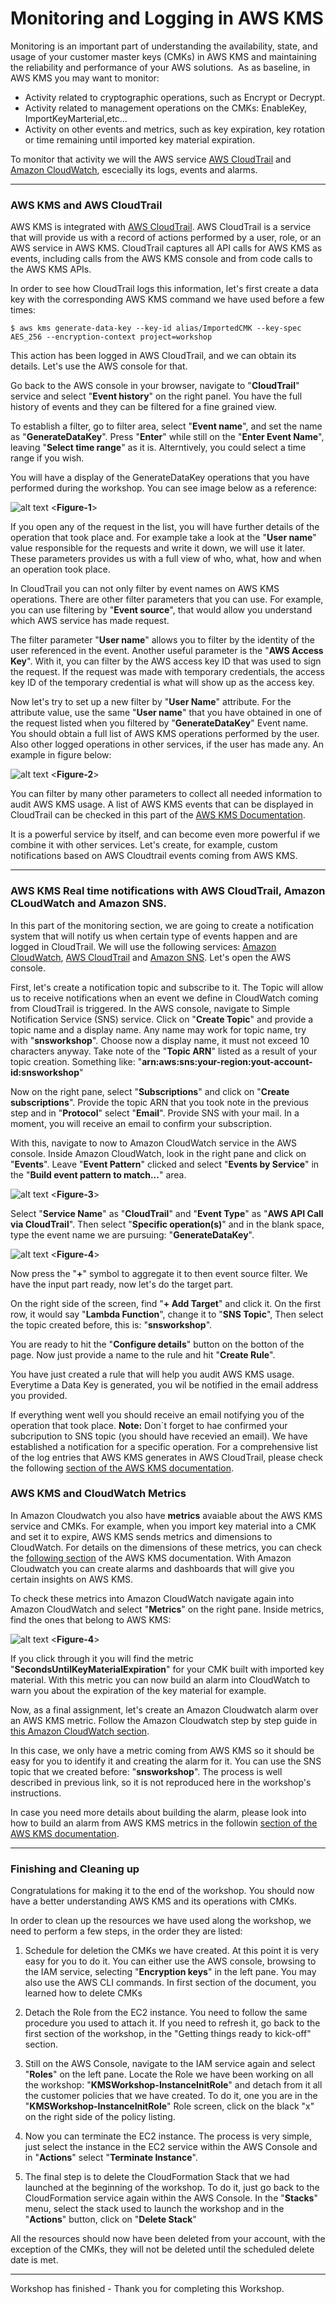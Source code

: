 # Monitoring and Logging in AWS KMS

Monitoring is an important part of understanding the availability, state, and usage of your customer master keys (CMKs) in AWS KMS and maintaining the reliability and performance of your AWS solutions. 
As as baseline, in AWS KMS you may want to monitor:

* Activity related to cryptographic operations, such as Encrypt or Decrypt.
* Activity related to management operations on the CMKs: EnableKey, ImportKeyMarterial,etc…
* Activity on other events and metrics, such as key expiration, key rotation or time remaining until imported key material expiration.

To monitor that activity we will the AWS service [AWS CloudTrail](https://aws.amazon.com/cloudtrail/) and [Amazon CloudWatch](https://aws.amazon.com/cloudwatch/), escecially its logs, events and alarms.

---
### AWS KMS and AWS CloudTrail

AWS KMS is integrated with [AWS CloudTrail](https://aws.amazon.com/cloudtrail/). AWS CloudTrail is a service that will provide us with a record of actions performed by a user, role, or an AWS service in AWS KMS.
CloudTrail captures all API calls for AWS KMS as events, including calls from the AWS KMS console and from code calls to the AWS KMS APIs.

In order to see how CloudTrail logs this information, let's first create a data key with the corresponding AWS KMS command we have used before a few times:

```
$ aws kms generate-data-key --key-id alias/ImportedCMK --key-spec AES_256 --encryption-context project=workshop
```


This action has been logged in AWS CloudTrail, and we can obtain its details. Let's use the AWS console for that.

Go back to the AWS console in your browser, navigate to "**CloudTrail**" service and select "**Event history**" on the right panel. You have the full history of events and they can be filtered for a fine grained view.

To establish a filter, go to filter area, select "**Event name**", and set the name as "**GenerateDataKey**". Press "**Enter**" while still on the "**Enter Event Name**", leaving "**Select time range**" as it is. Alterntively, you could select a time range if you wish.

You will have a display of the GenerateDataKey operations that you have performed during the workshop. You can see image below as a reference:

![alt text](/res/S4F1.png)
<**Figure-1**>

If you open any of the request in the list,  you will have further details of the operation that took place and. For example take a look at the "**User name**" value responsible for the requests and write it down, we will use it later. These parameters provides us with a full view of who, what, how and when an operation took place.

In CloudTrail you can not only filter by event names on AWS KMS operations. There are other filter parameters that you can use. For example, you can use filtering by "**Event source**", that would allow you understand which AWS service has made request.

The filter parameter "**User name**" allows you to filter by the identity of the user referenced in the event.
Another useful parameter is the "**AWS Access Key**". With it, you can filter by the AWS access key ID that was used to sign the request. If the request was made with temporary credentials, the access key ID of the temporary credential is what will show up as the access key.

Now let's try to set up a new filter by "**User Name**" attribute. For the attribute value, use the same "**User name**" that you have obtained in one of the request listed when you filtered by "**GenerateDataKey**" Event name. 
You should obtain a full list of AWS KMS operations performed by the user. Also other logged operations in other services, if the user has made any. An example in figure below:


![alt text](/res/S4F15.png)
<**Figure-2**>


You can filter by many other parameters to collect all needed information to audit AWS KMS usage. A list of AWS KMS events that can be displayed in CloudTrail can be checked in this part of the [AWS KMS Documentation](https://docs.aws.amazon.com/kms/latest/developerguide/logging-using-cloudtrail.html).

It is a powerful service by itself, and can become even more powerful if we combine it with other services.
Let's create, for example, custom notifications based on AWS Cloudtrail events coming from AWS KMS.

---

### AWS KMS Real time notifications with AWS CloudTrail, Amazon CLoudWatch and Amazon SNS.

In this part of the monitoring section, we are going to create a notification system that will notify us when certain type of events happen and are logged in CloudTrail. We will use the following services: [Amazon CloudWatch](https://aws.amazon.com/cloudwatch/), [AWS CloudTrail](https://aws.amazon.com/cloudtrail/) and [Amazon SNS](https://aws.amazon.com/sns/). Let's open the AWS console. 


First, let's create a notification topic and subscribe to it. The Topic will allow us to receive notifications when an event we define in CloudWatch coming from CloudTrail is triggered.
In the AWS console, navigate to Simple Notification Service (SNS) service. Click on "**Create Topic**" and provide a topic name and a display name. Any name may work for topic name, try with "**snsworkshop**". Choose now a  display name, it must not exceed 10 characters anyway. 
Take note of the "**Topic ARN**" listed as a result of your topic creation. Something like: "**arn:aws:sns:your-region:yout-account-id:snsworkshop**"

Now on the right pane, select "**Subscriptions**" and click on "**Create subscriptions**".
Provide the topic ARN that you took note in the previous step and in "**Protocol**" select "**Email**". Provide SNS with your mail.
In a moment, you will receive an email to confirm your subscription.  

With this, navigate to now to Amazon CloudWatch service in the AWS console.
Inside Amazon CloudWatch, look in the right pane and click on "**Events**".
Leave "**Event Pattern**" clicked and select "**Events by Service**" in the "**Build event pattern to match...**" area.

![alt text](/res/S4F2.png)
<**Figure-3**>


Select "**Service Name**" as "**CloudTrail**" and "**Event Type**"  as "**AWS API Call via CloudTrail**".
Then select "**Specific operation(s)**" and in the blank space, type the event name we are pursuing: "**GenerateDataKey**".

![alt text](/res/S4F3.png)
<**Figure-4**>


Now press the "**+**" symbol to aggregate it to then event source filter. We have the input part ready, now let's do the target part. 


On the right side of the screen, find "**+ Add Target**" and click it.
On the first row, it would say "**Lambda Function**", change it to "**SNS Topic**", Then select the topic created before, this is: "**snsworkshop**". 

You are ready to hit the "**Configure details**" button on the botton of the page.
Now just provide a name to the rule and hit "**Create Rule**".

You have just created a rule that will help you audit AWS KMS usage. Everytime a Data Key is generated, you wil be notified in the email address you provided. 

If everything went well you should  receive an email notifying you of the operation that took place. 
**Note:** Don´t forget to hae confirmed your subcripution to SNS topic (you should have recevied an email).
We have established a notification for a specific operation. For a comprehensive list of the log entries that AWS KMS generates in AWS CloudTrail, please check the following [section of the AWS KMS documentation](https://docs.aws.amazon.com/kms/latest/developerguide/logging-using-cloudtrail.html).


### AWS KMS and CloudWatch Metrics

In Amazon Cloudwatch you also have **metrics** avaiable about the AWS KMS service and CMKs. For example,  when you import key material into a CMK and set it to expire, AWS KMS sends metrics and dimensions to CloudWatch.
For details on the dimensions of these metrics, you can check the [following section](https://docs.aws.amazon.com/kms/latest/developerguide/monitoring-cloudwatch.html) of the AWS KMS documentation.
With Amazon Cloudwatch you can create alarms and dashboards that will give you certain insights on AWS KMS. 

To check these metrics into Amazon CloudWatch navigate again into Amazon CloudWatch and select "**Metrics**" on the right pane.
Inside metrics, find the ones that belong to AWS KMS:

![alt text](/res/S4F4.png)
<**Figure-4**>

If you click through it you will find the metric "**SecondsUntilKeyMaterialExpiration**" for your CMK built with imported  key material. 
With this metric you can now build an alarm into CloudWatch to warn you about the expiration of the key material for example. 

Now, as a final assignment, let's create an Amazon Cloudwatch alarm over an AWS KMS metric. Follow the Amazon Cloudwatch step by step guide in [this Amazon CloudWatch section](https://docs.aws.amazon.com/AmazonCloudWatch/latest/monitoring/ConsoleAlarms.html). 

In this case, we only have a metric coming from AWS KMS so it should be easy for you to identify it and creating the alarm for it. 
You can use the SNS topic that we created before: "**snsworkshop**". 
The process is well described in previous link, so it is not reproduced here in the workshop's instructions. 

In case you need more details about building the alarm, please look into how to build an alarm from AWS KMS metrics in the followin [section of the AWS KMS documentation](https://docs.aws.amazon.com/kms/latest/developerguide/monitoring-cloudwatch.html#key-material-expiration-alarm). 


---
### Finishing and Cleaning up 


Congratulations for making it to the end of the workshop. You should now have a better understanding AWS KMS and its operations with CMKs. 

In order to clean up the resources we have used along the workshop, we need to perform a few steps, in the order they are listed:

1. Schedule for deletion the CMKs we have created. At this point it is very easy for you to do it. You can either use the AWS console, browsing to the IAM service, selecting "**Encryption keys**" in the left pane.
You may also use the AWS CLI commands. In first section of the document, you learned how to delete CMKs
	
2. Detach the Role from the EC2 instance. You need to follow the same procedure you used to attach it. If you need to refresh it, go back to the first section of the workshop, in the "Getting things ready to kick-off" section.

3. Still on the AWS Console, navigate to the IAM service again and select "**Roles**" on the left pane. Locate the Role we have been working on all the workshop: "**KMSWorkshop-InstanceInitRole**" and detach from it all the customer policies that we have created. To do it, one you are in the "**KMSWorkshop-InstanceInitRole**" Role screen, click on the black "x" on the right side of the policy listing.
	
4. Now you can terminate the EC2 instance. The process is very simple, just select the instance in the EC2 service within the AWS Console and in "**Actions**" select "**Terminate Instance**".
	
5. The final step is to delete the CloudFormation Stack that we had launched at the beginning of the workshop. To do it, just go back to the CloudFormation service again within the AWS Console. In the "**Stacks**" menu, select the stack used to launch the workshop and in the "**Actions**" button, click on "**Delete Stack**"


All the resources should now have been deleted from your account, with the exception of the CMKs, they will not be deleted until the scheduled delete date is met.

---
Workshop has finished - Thank you for completing this Workshop.

 

